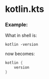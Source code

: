 # kotlin.kts

### Example:

What in shell is:

`kotlin -version`

now becomes:

```kotlin
kotlin {
    version
}
```